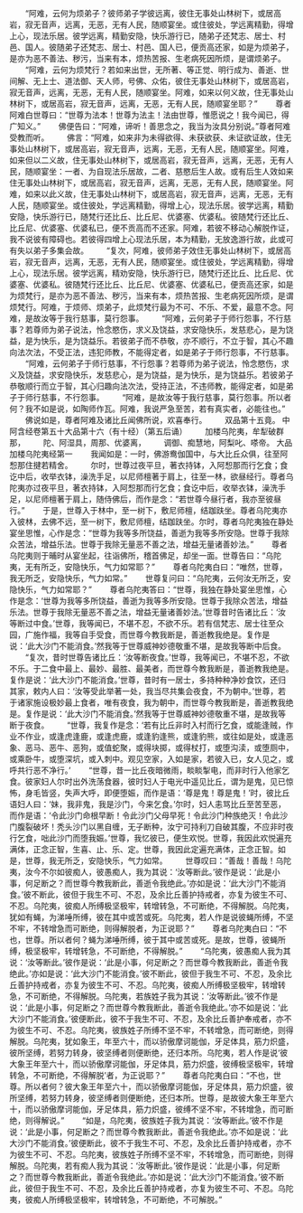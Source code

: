 <!-- { "loadSidebar": true } -->
　　“阿难，云何为烦弟子？彼师弟子学彼远离，彼住无事处山林树下，或居高岩，寂无音声，远离，无恶，无有人民，随顺宴坐。或住彼处，学远离精勤，得增上心，现法乐居。彼学远离，精勤安隐，快乐游行已，随弟子还梵志、居士、村邑、国人。彼随弟子还梵志、居士、村邑、国人已，便贡高还家，如是为烦弟子，是亦为恶不善法、秽污，当来有本，烦热苦报、生老病死因所烦，是谓烦弟子。
　　“阿难，云何为烦梵行？若如来出世，无所著、等正觉、明行成为、善逝、世间解、无上士、道法御、天人师，号佛、众佑，彼住无事处山林树下，或居高岩，寂无音声，远离，无恶，无有人民，随顺宴坐。阿难，如来以何义故，住无事处山林树下，或居高岩，寂无音声，远离，无恶，无有人民，随顺宴坐耶？”
　　尊者阿难白世尊曰：“世尊为法本！世尊为法主！法由世尊，惟愿说之！我今闻已，得广知义。”
　　佛便告曰：“阿难，谛听！善思念之，我当为汝具分别说。”尊者阿难受教而听。
　　佛言：“阿难，如来非为未得欲得、未获欲获、未证欲证故，住无事处山林树下，或居高岩，寂无音声，远离，无恶，无有人民，随顺宴坐。阿难，如来但以二义故，住无事处山林树下，或居高岩，寂无音声，远离，无恶，无有人民，随顺宴坐：一者、为自现法乐居故，二者、慈愍后生人故。或有后生人效如来住无事处山林树下，或居高岩，寂无音声，远离，无恶，无有人民，随顺宴坐。阿难，如来以此义故，住无事处山林树下，或居高岩，寂无音声，远离，无恶，无有人民，随顺宴坐。或住彼处，学远离精勤，得增上心，现法乐居。彼学远离，精勤安隐，快乐游行已，随梵行还比丘、比丘尼、优婆塞、优婆私。彼随梵行还比丘、比丘尼、优婆塞、优婆私已，便不贡高而不还家。阿难，若彼不移动心解脱作证，我不说彼有障碍也。若彼得四增上心现法乐居，本为精勤，无放逸游行故，此或可有失以弟子多集会故。
　　“复次，阿难，彼师弟子效住无事处山林树下，或居高岩，寂无音声，远离，无恶，无有人民，随顺宴坐。或住彼处，学远离精勤，得增上心，现法乐居。彼学远离，精劝安隐，快乐游行已，随梵行还比丘、比丘尼、优婆塞、优婆私。彼随梵行还比丘、比丘尼、优婆塞、优婆私已，便贡高还家，如是为烦梵行，是亦为恶不善法、秽污，当来有本，烦热苦报、生老病死因所烦，是谓烦梵行。阿难，于烦师、烦弟子，此烦梵行最为不可、不乐、不爱，最意不念。阿难，是故汝等于我行慈事，莫行怨事。
　　“阿难，云何弟子于师行怨事，不行慈事？若尊师为弟子说法，怜念愍伤，求义及饶益，求安隐快乐，发慈悲心，是为饶益，是为快乐，是为饶益乐。若彼弟子而不恭敬，亦不顺行，不立于智，其心不趣向法次法，不受正法，违犯师教，不能得定者，如是弟子于师行怨事，不行慈事。
　　“阿难，云何弟子于师行慈事，不行怨事？若尊师为弟子说法，怜念愍伤，求义及饶益，求安隐快乐，发慈悲心，是为饶益，是为快乐，是为饶益乐。若彼弟子恭敬顺行而立于智，其心归趣向法次法，受持正法，不违师教，能得定者，如是弟子于师行慈事，不行怨事。
　　“阿难，是故汝等于我行慈事，莫行怨事。所以者何？我不如是说，如陶师作瓦。阿难，我说严急至苦，若有真实者，必能往也。”
　　佛说如是，尊者阿难及诸比丘闻佛所说，欢喜奉行。
　　双品第十五竟。
中阿含经卷第五十大品第十六（有十经）（第五后诵）
　　加楼乌陀夷，牟犁破群那，
　　陀、阿湿具，周那、优婆离，
　　调御、痴慧地，阿梨叱、嗏帝。
大品加楼乌陀夷经第一
　　我闻如是：一时，佛游鸯伽国中，与大比丘众俱，往至阿惒那住揵若精舍。
　　尔时，世尊过夜平旦，著衣持钵，入阿惒那而行乞食；食讫中后，收举衣钵，澡洗手足，以尼师檀著于肩上，往至一林，欲昼经行。尊者乌陀夷亦过夜平旦，著衣持钵，入阿惒那而行乞食；食讫中后，收举衣钵，澡洗手足，以尼师檀著于肩上，随侍佛后，而作是念：“若世尊今昼行者，我亦至彼昼行。”
　　于是，世尊入于林中，至一树下，敷尼师檀，结跏趺坐。尊者乌陀夷亦入彼林，去佛不远，至一树下，敷尼师檀，结跏趺坐。尔时，尊者乌陀夷独在静处宴坐思惟，心作是念：“世尊为我等多所饶益，善逝为我等多所安隐。世尊于我除众苦法，增益乐法。世尊于我除无量恶不善之法，增益无量诸善妙法。”
　　尊者乌陀夷则于晡时从宴坐起，往诣佛所，稽首佛足，却坐一面。世尊告曰：“乌陀夷，无有所乏，安隐快乐，气力如常耶？”
　　尊者乌陀夷白曰：“唯然，世尊，我无所乏，安隐快乐，气力如常。”
　　世尊复问曰：“乌陀夷，云何汝无所乏，安隐快乐，气力如常耶？”
　　尊者乌陀夷答曰：“世尊，我独在静处宴坐思惟，心作是念：‘世尊为我等多所饶益，善逝为我等多所安隐。世尊于我除众苦法，增益乐法。世尊于我除无量恶不善之法，增益无量诸善妙法。’世尊昔时告诸比丘：‘汝等断过中食。’世尊，我等闻已，不堪不忍，不欲不乐。若有信梵志、居士往至众园，广施作福，我等自手受食，而世尊今教我断是，善逝教我绝是。复作是说：‘此大沙门不能消食。’然我等于世尊威神妙德敬重不堪，是故我等断中后食。
　　“复次，昔时世尊告诸比丘：‘汝等断夜食。’世尊，我等闻已，不堪不忍，不欲不乐。于二食中最上、最妙、最胜、最美者，而世尊今教我断是，善逝教我绝是。复作是说：‘此大沙门不能消食。’世尊，昔时有一居士，多持种种净妙食饮，还归其家，敕内人曰：‘汝等受此举著一处，我当尽共集会夜食，不为朝中。’世尊，若于诸家施设极妙最上食者，唯有夜食，我为朝中，而世尊今教我断是，善逝教我绝是。复作是说：‘此大沙门不能消食。’然我等于世尊威神妙德敬重不堪，是故我等断于夜食。
　　“世尊，我复作是念：‘若有比丘非时入村而行乞食，或能逢贼，作业不作业，或逢虎逢鹿，或逢虎鹿，或逢豹逢熊，或逢豹熊，或往如是处，或逢恶象、恶马、恶牛、恶狗，或值蛇聚，或得块掷，或得杖打，或堕沟渎，或堕厕中，或乘卧牛，或堕深坑，或入刺中。观见空家，入如是家，若彼入已，女人见之，或呼共行恶不净行。’
　　“世尊，昔一比丘夜暗微雨，睒睒掣电，而非时行入他家乞食。彼家妇人尔时出外洗荡食器，彼时妇人于电光中遥见比丘，谓为是鬼，见已惊怖，身毛皆竖，失声大呼，即便堕娠，而作是语：‘尊是鬼！尊是鬼！’时，彼比丘语妇人曰：‘妹，我非鬼，我是沙门，今来乞食。’尔时，妇人恚骂比丘至苦至恶，而作是语：‘令此沙门命根早断！令此沙门父母早死！令此沙门种族绝灭！令此沙门腹裂破坏！秃头沙门以黑自缠，无子断种，汝宁可持利刀自破其腹，不应非时夜行乞食，咄此沙门而堕我娠。’世尊，我忆彼已，便生欢悦。世尊，我因此欢悦遍充满体，正念正智，生喜、止、乐、定。世尊，我因此定遍充满体，正念正智。如是，世尊，我无所乏，安隐快乐，气力如常。
　　世尊叹曰：“善哉！善哉！乌陀夷，汝今不尔如彼痴人，彼愚痴人，我为其说：‘汝等断此。’彼作是说：‘此是小事，何足断之？而世尊今教我断此，善逝令我绝此。’亦如是说：‘此大沙门不能消食。’彼不断此，彼但于我生不可、不忍，及余比丘善护持戒者，亦复为彼生不可、不忍。乌陀夷，彼痴人所缚极坚极牢，转增转急，不可断绝，不得解脱。乌陀夷，犹如有蝇，为涕唾所缚，彼在其中或苦或死。乌陀夷，若人作是说彼蝇所缚，不坚不牢，不转增急而可断绝，则得解脱者，为正说耶？”
　　尊者乌陀夷白曰：“不也，世尊。所以者何？蝇为涕唾所缚，彼于其中或苦或死。是故，世尊，彼蝇所缚，极坚极牢，转增转急，不可断绝，不得解脱。”
　　“乌陀夷，彼愚痴人我为其说：‘汝等断此。’彼作是说：‘此是小事，何足断之？而世尊今教我断此，善逝令我绝此。’亦如是说：‘此大沙门不能消食。’彼不断此，彼但于我生不可、不忍，及余比丘善护持戒者，亦复为彼生不可、不忍。乌陀夷，彼痴人所缚极坚极牢，转增转急，不可断绝，不得解脱。乌陀夷，若族姓子我为其说：‘汝等断此。’彼不作是说：‘此是小事，何足断之？而世尊今教我断此，善逝令我绝此。’亦不如是说：‘此大沙门不能消食。’彼便断此，彼不于我生不可、不忍，及余比丘善护奉戒者，亦不为彼生不可、不忍。乌陀夷，彼族姓子所缚不坚不牢，不转增急，而可断绝，则得解脱。乌陀夷，犹如象王，年至六十，而以骄傲摩诃能伽，牙足体具，筋力炽盛，彼所坚缚，若努力转身，彼坚缚者则便断绝，还归本所。乌陀夷，若人作是说‘彼大象王年至六十，而以骄傲摩诃能伽，牙足体具，筋力炽盛，彼缚极坚极牢，转增转急，不可断绝，不得解脱’者，为正说耶？”
　　尊者乌陀夷白曰：“不也，世尊。所以者何？彼大象王年至六十，而以骄傲摩诃能伽，牙足体具，筋力炽盛，彼所坚缚，若努力转身，彼坚缚者则便断绝，还归本所。世尊，是故彼大象王年至六十，而以骄傲摩诃能伽，牙足体具，筋力炽盛，彼缚不坚不牢，不转增急，而可断绝，则得解说。”
　　“如是，乌陀夷，彼族姓子我为其说：‘汝等断此。’彼不作是说：‘此是小事，何足断之？而世尊今教我断此，善逝令我绝此。’亦不如是说：‘此大沙门不能消食。’彼便断此，彼不于我生不可、不忍，及余比丘善护持戒者，亦不为彼生不可、不忍。乌陀夷，彼族姓子所缚不坚不牢，不转增急，而可断绝，则得解脱。乌陀夷，若有痴人我为其说：‘汝等断此。’彼作是说：‘此是小事，何足断之？而世尊今教我断此，善逝令我绝此。’亦如是说：‘此大沙门不能消食。’彼不断此，彼但于我生不可、不忍，及余比丘善护持戒者，亦复为彼生不可、不忍。乌陀夷，彼痴人所缚极坚极牢，转增转急，不可断绝，不可解脱。”
